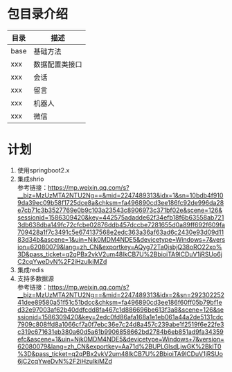 # 包目录介绍
| 目录 | 描述 |
|---|---|
|base|基础方法|
|xxx|数据配置类接口|
|xxx|会话|
|xxx|留言|
|xxx|机器人|
|xxx|微信|

# 计划
1. 使用springboot2.x
2. 集成shrio  
参考链接：https://mp.weixin.qq.com/s?__biz=MzUzMTA2NTU2Ng==&mid=2247489313&idx=1&sn=10bdb4f9109da39ec09b58f1725dce8a&chksm=fa496890cd3ee186fc92de996da28e7cb71c3b3527769e0b9c103a23543c8906973c371bf02e&scene=126&sessionid=1586309420&key=442575adadde62f34efb18f6b63558ab7213db638dba149fc72cfcbe02876ddb457dccbe7281655d0a89ff692f609fa709428a1f7c3491c5e674137568e2edc363a36af63ad6c2430e93d09d1183d34b&ascene=1&uin=Njk0MDM4NDE5&devicetype=Windows+7&version=62080079&lang=zh_CN&exportkey=AQyg72Ta0jsbjQ38oRO22xo%3D&pass_ticket=q2qPBx2vkV2um48lkCB7U%2BbioiTA9lCDuV1jRSUo6jC2cqYweDvN%2F2iHzulkiMZd
3. 集成redis
4. 支持多数据源  
参考链接：https://mp.weixin.qq.com/s?__biz=MzUzMTA2NTU2Ng==&mid=2247489313&idx=2&sn=29230225241dee89580a51f51c51bdcc&chksm=fa496890cd3ee186f60ff05b79bf1ed32e97003af62b40ddfcdd8fa467c1d886696be613f3a8&scene=126&sessionid=1586309420&key=2edc0fd86afa168a1e1eb061a44a2de5131cdc7909c808ffd8a1066cf7a0f7ebc36e7c24d8a457c239abe1f2519f6e22fe3c319c671631eb380a60d5a61b9906858662bd2784b6eb851ad9fa34359efc&ascene=1&uin=Njk0MDM4NDE5&devicetype=Windows+7&version=62080079&lang=zh_CN&exportkey=Aa71d%2BUPLGlsdLjwGK%2BklT0%3D&pass_ticket=q2qPBx2vkV2um48lkCB7U%2BbioiTA9lCDuV1jRSUo6jC2cqYweDvN%2F2iHzulkiMZd